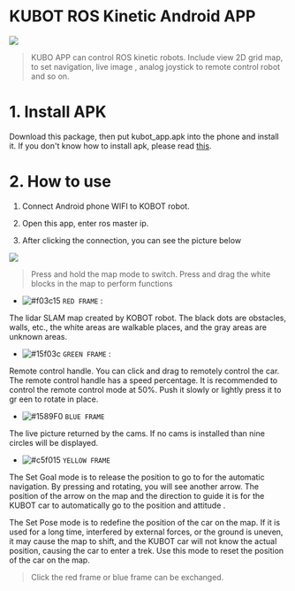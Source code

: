 # KUBOT ROS Kinetic Android APP

![](https://img.onl/ZLiQM0)

>KUBO APP can control ROS kinetic robots. Include view 2D grid map, to set navigation, live image , analog joystick to remote control robot and so on.

# 1. Install APK
Download this package, then put kubot_app.apk into the phone and install it. If you don't know how to install apk, please read [this](https://sites.google.com/site/lohos2nchu/shou-jiapp-ying-yong/install-apk-apps).

# 2. How to use
1. Connect Android phone WIFI to KOBOT robot.
2. Open this app, enter ros master ip. 

3. After clicking the connection, you can see the picture below

![](https://i.imgur.com/67151Kw.png)

>Press and hold the map mode to switch. Press and drag the white blocks in the map to perform functions

- ![#f03c15](https://via.placeholder.com/15/f03c15/000000?text=+) `RED FRAME` : 

The lidar SLAM map created by KOBOT robot. The black dots are obstacles, walls, etc., the white areas are walkable places, and the gray areas are unknown areas.

- ![#15f03c](https://via.placeholder.com/15/15f03c/000000?text=+) `GREEN FRAME` :

Remote control handle. You can click and drag to remotely control the car. The remote control handle has a speed percentage. It is recommended to control the remote control mode at 50%. Push it slowly or lightly press it to gr
een to rotate in place.

- ![#1589F0](https://via.placeholder.com/15/1589F0/000000?text=+) `BLUE FRAME`

The live picture returned by the cams. If no cams is installed than nine circles will be displayed.

- ![#c5f015](https://via.placeholder.com/15/c5f015/000000?text=+) `YELLOW FRAME`

The Set Goal mode is to release the position to go to for the automatic navigation. By pressing and rotating, you will see another arrow. The position of the arrow on the map and the direction to guide it is for the KUBOT car to automatically go to the position and attitude .


The Set Pose mode is to redefine the position of the car on the map. If it is used for a long time, interfered by external forces, or the ground is uneven, it may cause the map to shift, and the KUBOT car will not know the actual position, causing the car to enter a trek. Use this mode to reset the position of the car on the map.

>Click the red frame or blue frame can be exchanged.
